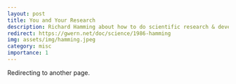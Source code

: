 ```yaml
---
layout: post
title: You and Your Research
description: Richard Hamming about how to do scientific research & development 
redirect: https://gwern.net/doc/science/1986-hamming
img: assets/img/hamming.jpeg
category: misc
importance: 1
---
```


Redirecting to another page.
